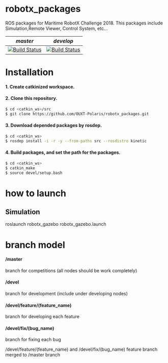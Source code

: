 # robotx_packages
ROS packages for Maritime RobotX Challenge 2018.
This packages include Simulation,Remote Viewer, Control System, etc...

| *master* | *develop* |
|----------|-----------|
|[![Build Status](https://travis-ci.org/OUXT-Polaris/robotx_packages.svg?branch=master)](https://travis-ci.org/OUXT-Polaris/robotx_packages)|[![Build Status](https://travis-ci.org/OUXT-Polaris/robotx_packages.svg?branch=develop)](https://travis-ci.org/OUXT-Polaris/robotx_packages)|

# Installation
#### 1. Create **catkinized**  workspace.
#### 2. Clone this repository.
```bash
$ cd <catkin_ws>/src
$ git clone https://github.com/OUXT-Polaris/robotx_packages.git
```
#### 3. Download depended packages by rosdep.
```bash
$ cd <catkin_ws>
$ rosdep install -i -r -y --from-paths src --rosdistro kinetic
```
#### 4. Build packages, and set the path for the packages.
```bash
$ cd <catkin_ws>
$ catkin_make
$ source devel/setup.bash
```

# how to launch
## Simulation
roslaunch robotx_gazebo robotx_gazebo.launch

# branch model

#### /master
branch for competitions (all nodes should be work completely)

#### /devel
branch for development (include under developing nodes)

#### /devel/feature/(feature_name)
branch for developing each feature

#### /devel/fix/(bug_name)
branch for fixing each bug

/devel/feature/(feature_name) and /devel/fix/(bug_name) feature branch merged to /master branch
